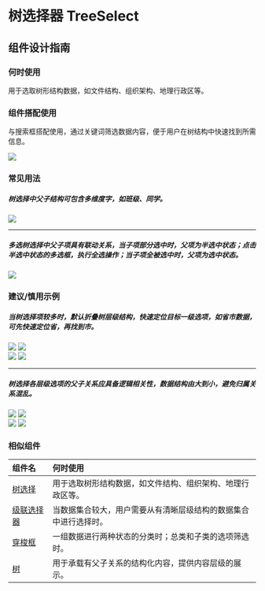 # 树选择器 TreeSelect


## 组件设计指南

### 何时使用

用于选取树形结构数据，如文件结构、组织架构、地理行政区等。

### 组件搭配使用

与搜索框搭配使用，通过关键词筛选数据内容，便于用户在树结构中快速找到所需信息。

<div class="legend">
  <div class="item">
    <img src="https://oteam-tdesign-1258344706.cos.ap-guangzhou.myqcloud.com/site/design/treeselect1.png" />
  </div>
</div>

### 常见用法

##### 树选择中父子结构可包含多维度字，如班级、同学。

<div class="legend">
  <div class="item">
    <img src="https://oteam-tdesign-1258344706.cos.ap-guangzhou.myqcloud.com/site/design/treeselect2.png" />
  </div>
</div>

<hr />

##### 多选树选择中父子项具有联动关系，当子项部分选中时，父项为半选中状态；点击半选中状态的多选框，执行全选操作；当子项全被选中时，父项为选中状态。

<div class="legend">
  <div class="item">
    <img src="https://oteam-tdesign-1258344706.cos.ap-guangzhou.myqcloud.com/site/design/treeselect3.png" />
  </div>
</div>

### 建议/慎用示例

##### 当树选择项较多时，默认折叠树层级结构，快速定位目标一级选项，如省市数据，可先快速定位省，再找到市。

<div class="legend">
  <div class="item">
    <img src="https://oteam-tdesign-1258344706.cos.ap-guangzhou.myqcloud.com/site/design/T4.png" />
    <img class="tag" src="https://oteam-tdesign-1258344706.cos.ap-guangzhou.myqcloud.com/site/doc/good.png" />
  </div>
  
  <div class="item">
    <img src="https://oteam-tdesign-1258344706.cos.ap-guangzhou.myqcloud.com/site/design/T5.png" />
    <img class="tag" src="https://oteam-tdesign-1258344706.cos.ap-guangzhou.myqcloud.com/site/doc/bad.png" />
  </div>
</div>

<hr />

##### 树选择各层级选项的父子关系应具备逻辑相关性，数据结构由大到小，避免归属关系混乱。

<div class="legend">
  <div class="item">
    <img src="https://oteam-tdesign-1258344706.cos.ap-guangzhou.myqcloud.com/site/design/T6.png" />
    <img class="tag" src="https://oteam-tdesign-1258344706.cos.ap-guangzhou.myqcloud.com/site/doc/good.png" />
  </div>
  
  <div class="item">
    <img src="https://oteam-tdesign-1258344706.cos.ap-guangzhou.myqcloud.com/site/design/T7.png" />
    <img class="tag" src="https://oteam-tdesign-1258344706.cos.ap-guangzhou.myqcloud.com/site/doc/bad.png" />
  </div>
</div>

### 相似组件

| 组件名 | 何时使用                                                     |
| :----- | :----------------------------------------------------------- |
| [树选择](./treeselect)   | 用于选取树形结构数据，如文件结构、组织架构、地理行政区等。 |
| [级联选择器](./Cascader)   | 当数据集合较大，用户需要从有清晰层级结构的数据集合中进行选择时。                     |
| [穿梭框](./Transfer)   | 一组数据进行两种状态的分类时；总类和子类的选项筛选时。                     |
| [树](./tree) | 用于承载有父子关系的结构化内容，提供内容层级的展示。       |
